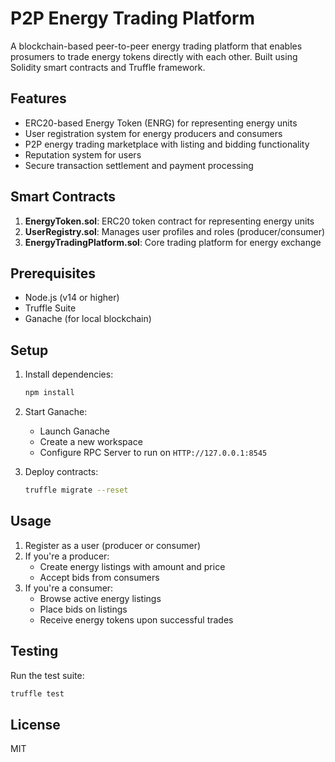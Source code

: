 # P2P Energy Trading Platform

A blockchain-based peer-to-peer energy trading platform that enables prosumers to trade energy tokens directly with each other. Built using Solidity smart contracts and Truffle framework.

## Features

- ERC20-based Energy Token (ENRG) for representing energy units
- User registration system for energy producers and consumers
- P2P energy trading marketplace with listing and bidding functionality
- Reputation system for users
- Secure transaction settlement and payment processing

## Smart Contracts

1. **EnergyToken.sol**: ERC20 token contract for representing energy units
2. **UserRegistry.sol**: Manages user profiles and roles (producer/consumer)
3. **EnergyTradingPlatform.sol**: Core trading platform for energy exchange

## Prerequisites

- Node.js (v14 or higher)
- Truffle Suite
- Ganache (for local blockchain)

## Setup

1. Install dependencies:
   ```bash
   npm install
   ```

2. Start Ganache:
   - Launch Ganache
   - Create a new workspace
   - Configure RPC Server to run on `HTTP://127.0.0.1:8545`

3. Deploy contracts:
   ```bash
   truffle migrate --reset
   ```

## Usage

1. Register as a user (producer or consumer)
2. If you're a producer:
   - Create energy listings with amount and price
   - Accept bids from consumers
3. If you're a consumer:
   - Browse active energy listings
   - Place bids on listings
   - Receive energy tokens upon successful trades

## Testing

Run the test suite:
```bash
truffle test
```

## License

MIT
